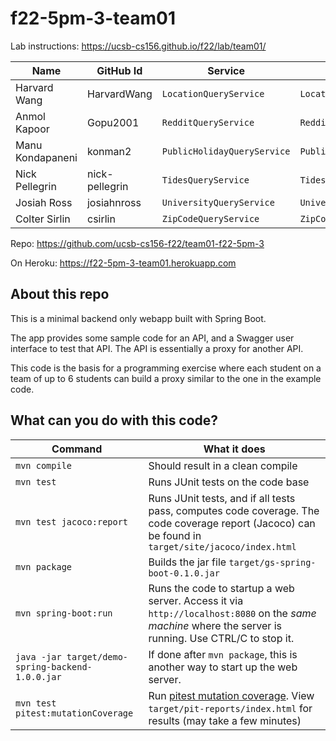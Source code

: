 # f22-5pm-3-team01

Lab instructions: <https://ucsb-cs156.github.io/f22/lab/team01/>

| Name | GitHub Id | Service | Controller |
|---|---|---|---| 
| Harvard Wang | HarvardWang | `LocationQueryService` | `LocationController` |
| Anmol Kapoor | Gopu2001 | `RedditQueryService` | `RedditController` |
| Manu Kondapaneni | konman2 | `PublicHolidayQueryService` | `PublicHolidayController` |
| Nick Pellegrin | nick-pellegrin | `TidesQueryService` | `TidesController` |
| Josiah Ross | josiahnross | `UniversityQueryService` | `UniversityController` |
| Colter Sirlin | csirlin | `ZipCodeQueryService` | `ZipCodeController` |

Repo: https://github.com/ucsb-cs156-f22/team01-f22-5pm-3

On Heroku: https://f22-5pm-3-team01.herokuapp.com

## About this repo

This is a minimal backend only webapp built with Spring Boot.

The app provides some sample code for an API, and a Swagger user interface
to test that API.  The API is essentially a proxy for another API.

This code is the basis for a programming exercise where each student on a
team of up to 6 students can build a proxy similar to the one in the example code.

## What can you do with this code?

| Command | What it does   |
|----------|---------------------------------------|
| `mvn compile` | Should result in a clean compile |
| `mvn test` | Runs JUnit tests on the code base |
| `mvn test jacoco:report` | Runs JUnit tests, and if all tests pass, computes code coverage.  The code coverage report (Jacoco) can be found in `target/site/jacoco/index.html` |
| `mvn package` | Builds the jar file `target/gs-spring-boot-0.1.0.jar` |
| `mvn spring-boot:run` | Runs the code to startup a web server.  Access it via `http://localhost:8080` on the *same machine* where the server is running.  Use CTRL/C to stop it. |
| `java -jar target/demo-spring-backend-1.0.0.jar` | If done after `mvn package`, this is another way to start up the web server.|
| `mvn test pitest:mutationCoverage` | Run [pitest mutation coverage](https://pitest.org).  View `target/pit-reports/index.html` for results (may take a few minutes)|

